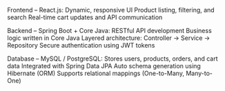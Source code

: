 <p>
  Frontend – React.js:
          Dynamic, responsive UI
          Product listing, filtering, and search
          Real-time cart updates and API communication
 </p> 
 <p>
Backend – Spring Boot + Core Java:
          RESTful API development
          Business logic written in Core Java
          Layered architecture: Controller → Service → Repository
          Secure authentication using JWT tokens   
 </p>
<p>
Database – MySQL / PostgreSQL:
          Stores users, products, orders, and cart data
          Integrated with Spring Data JPA
          Auto schema generation using Hibernate (ORM)
          Supports relational mappings (One-to-Many, Many-to-One)  
</p>

